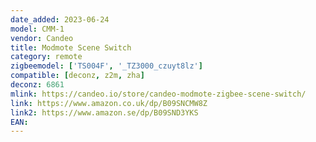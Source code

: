 ```yaml
---
date_added: 2023-06-24
model: CMM-1
vendor: Candeo
title: Modmote Scene Switch
category: remote
zigbeemodel: ['TS004F', '_TZ3000_czuyt8lz']
compatible: [deconz, z2m, zha]
deconz: 6861
mlink: https://candeo.io/store/candeo-modmote-zigbee-scene-switch/
link: https://www.amazon.co.uk/dp/B09SNCMW8Z
link2: https://www.amazon.se/dp/B09SND3YKS
EAN: 
---
```

